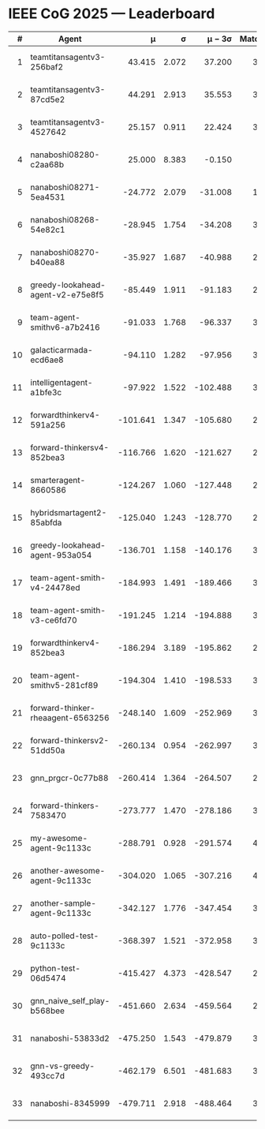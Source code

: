 # IEEE CoG 2025 — Leaderboard

| # | Agent | μ | σ | μ − 3σ | Matches | Updated |
|---:|---|---:|---:|---:|---:|---|
| 1 | teamtitansagentv3-256baf2 | 43.415 | 2.072 | 37.200 | 3576 | 2025-08-28 01:45 |
| 2 | teamtitansagentv3-87cd5e2 | 44.291 | 2.913 | 35.553 | 3480 | 2025-08-28 01:45 |
| 3 | teamtitansagentv3-4527642 | 25.157 | 0.911 | 22.424 | 3516 | 2025-08-28 01:45 |
| 4 | nanaboshi08280-c2aa68b | 25.000 | 8.383 | -0.150 | 120 | 2025-08-28 01:45 |
| 5 | nanaboshi08271-5ea4531 | -24.772 | 2.079 | -31.008 | 1840 | 2025-08-28 01:45 |
| 6 | nanaboshi08268-54e82c1 | -28.945 | 1.754 | -34.208 | 3158 | 2025-08-28 01:45 |
| 7 | nanaboshi08270-b40ea88 | -35.927 | 1.687 | -40.988 | 2318 | 2025-08-28 01:45 |
| 8 | greedy-lookahead-agent-v2-e75e8f5 | -85.449 | 1.911 | -91.183 | 2726 | 2025-08-28 01:45 |
| 9 | team-agent-smithv6-a7b2416 | -91.033 | 1.768 | -96.337 | 3740 | 2025-08-28 01:45 |
| 10 | galacticarmada-ecd6ae8 | -94.110 | 1.282 | -97.956 | 3100 | 2025-08-28 01:45 |
| 11 | intelligentagent-a1bfe3c | -97.922 | 1.522 | -102.488 | 3123 | 2025-08-28 01:45 |
| 12 | forwardthinkerv4-591a256 | -101.641 | 1.347 | -105.680 | 2865 | 2025-08-28 01:45 |
| 13 | forward-thinkersv4-852bea3 | -116.766 | 1.620 | -121.627 | 2882 | 2025-08-28 01:45 |
| 14 | smarteragent-8660586 | -124.267 | 1.060 | -127.448 | 2878 | 2025-08-28 01:45 |
| 15 | hybridsmartagent2-85abfda | -125.040 | 1.243 | -128.770 | 2949 | 2025-08-28 01:45 |
| 16 | greedy-lookahead-agent-953a054 | -136.701 | 1.158 | -140.176 | 3306 | 2025-08-28 01:45 |
| 17 | team-agent-smith-v4-24478ed | -184.993 | 1.491 | -189.466 | 3394 | 2025-08-28 01:45 |
| 18 | team-agent-smith-v3-ce6fd70 | -191.245 | 1.214 | -194.888 | 3674 | 2025-08-28 01:45 |
| 19 | forwardthinkerv4-852bea3 | -186.294 | 3.189 | -195.862 | 2537 | 2025-08-28 01:45 |
| 20 | team-agent-smithv5-281cf89 | -194.304 | 1.410 | -198.533 | 3620 | 2025-08-28 01:45 |
| 21 | forward-thinker-rheaagent-6563256 | -248.140 | 1.609 | -252.969 | 3662 | 2025-08-28 01:45 |
| 22 | forward-thinkersv2-51dd50a | -260.134 | 0.954 | -262.997 | 3822 | 2025-08-28 01:45 |
| 23 | gnn_prgcr-0c77b88 | -260.414 | 1.364 | -264.507 | 2940 | 2025-08-28 01:45 |
| 24 | forward-thinkers-7583470 | -273.777 | 1.470 | -278.186 | 3440 | 2025-08-28 01:45 |
| 25 | my-awesome-agent-9c1133c | -288.791 | 0.928 | -291.574 | 4400 | 2025-08-28 01:45 |
| 26 | another-awesome-agent-9c1133c | -304.020 | 1.065 | -307.216 | 4000 | 2025-08-28 01:45 |
| 27 | another-sample-agent-9c1133c | -342.127 | 1.776 | -347.454 | 3640 | 2025-08-28 01:45 |
| 28 | auto-polled-test-9c1133c | -368.397 | 1.521 | -372.958 | 3120 | 2025-08-28 01:45 |
| 29 | python-test-06d5474 | -415.427 | 4.373 | -428.547 | 2930 | 2025-08-28 01:45 |
| 30 | gnn_naive_self_play-b568bee | -451.660 | 2.634 | -459.564 | 2600 | 2025-08-28 01:45 |
| 31 | nanaboshi-53833d2 | -475.250 | 1.543 | -479.879 | 3020 | 2025-08-28 01:45 |
| 32 | gnn-vs-greedy-493cc7d | -462.179 | 6.501 | -481.683 | 3200 | 2025-08-28 01:45 |
| 33 | nanaboshi-8345999 | -479.711 | 2.918 | -488.464 | 3290 | 2025-08-28 01:45 |
